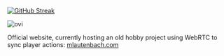 [![GitHub Streak](https://streak-stats.demolab.com/?user=m-lautenbach&mode=weekly)](https://git.io/streak-stats)

<img src="https://github-readme-stats.vercel.app/api/top-langs?username=m-lautenbach&show_icons=true&locale=en&layout=compact&theme=chartreuse-dark" alt="ovi" />

Official website, currently hosting an old hobby project using WebRTC to sync player actions: [mlautenbach.com](https://mlautenbach.com)
